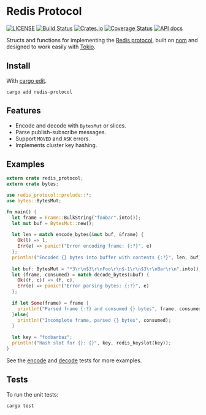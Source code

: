 Redis Protocol
==============

[![LICENSE](https://img.shields.io/badge/license-MIT-blue.svg)](LICENSE)
[![Build Status](https://travis-ci.org/aembke/redis-protocol.rs.svg?branch=master)](https://travis-ci.org/aembke/redis-protocol.rs)
[![Crates.io](https://img.shields.io/crates/v/redis-protocol.svg)](https://crates.io/crates/redis-protocol)
[![Coverage Status](https://coveralls.io/repos/github/aembke/redis-protocol.rs/badge.svg?branch=master)](https://coveralls.io/github/aembke/redis-protocol.rs?branch=master)
[![API docs](https://docs.rs/redis-protocol/badge.svg)](https://docs.rs/redis-protocol)

Structs and functions for implementing the [Redis protocol](https://redis.io/topics/protocol), built on [nom](https://github.com/Geal/nom) and designed to work easily with [Tokio](https://github.com/tokio-rs/tokio).

## Install

With [cargo edit](https://github.com/killercup/cargo-edit).

```
cargo add redis-protocol
```

## Features

* Encode and decode with `BytesMut` or slices.
* Parse publish-subscribe messages.
* Support `MOVED` and `ASK` errors.
* Implements cluster key hashing.

## Examples

```rust
extern crate redis_protocol;
extern crate bytes;

use redis_protocol::prelude::*;
use bytes::BytesMut;

fn main() {
  let frame = Frame::BulkString("foobar".into());
  let mut buf = BytesMut::new();
  
  let len = match encode_bytes(&mut buf, &frame) {
    Ok(l) => l,
    Err(e) => panic!("Error encoding frame: {:?}", e)
  };
  println!("Encoded {} bytes into buffer with contents {:?}", len, buf);
  
  let buf: BytesMut = "*3\r\n$3\r\nFoo\r\n$-1\r\n$3\r\nBar\r\n".into();
  let (frame, consumed) = match decode_bytes(&buf) {
    Ok((f, c)) => (f, c),
    Err(e) => panic!("Error parsing bytes: {:?}", e)
  };
  
  if let Some(frame) = frame {
    println!("Parsed frame {:?} and consumed {} bytes", frame, consumed);
  }else{
    println!("Incomplete frame, parsed {} bytes", consumed);
  }
  
  let key = "foobarbaz";
  println!("Hash slot for {}: {}", key, redis_keyslot(key));
}
```

See the [encode](/src/encode.rs) and [decode](/src/decode.rs) tests for more examples.

## Tests

To run the unit tests:

```
cargo test
```
